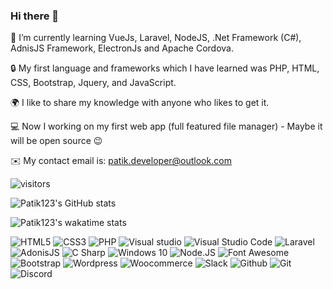 ### Hi there 👋

 🌱 I’m currently learning VueJs, Laravel, NodeJS, .Net Framework (C#), AdnisJS Framework, ElectronJs and Apache Cordova.
 
 🔒 My first language and frameworks which I have learned was PHP, HTML, CSS, Bootstrap, Jquery, and JavaScript.
 
 🌍 I like to share my knowledge with anyone who likes to get it.
 
 💻 Now I working on my first web app (full featured file manager) - Maybe it will be open source 😉
 
 ✉️ My contact email is: [patik.developer@outlook.com](mailto:patik.developer@outlook.com)
 
   ![visitors](https://visitor-badge.glitch.me/badge?page_id=patik123.patik123)
   
   
   ![Patik123's GitHub stats](https://github-readme-stats.vercel.app/api?username=patik123)
   

   
   ![Patik123's wakatime stats](https://github-readme-stats.vercel.app/api/wakatime?username=patik123)
   
   ![HTML5](https://img.shields.io/badge/-HTML-E34F26?style=flat-square&logo=html5&logoColor=white)
   ![CSS3](https://img.shields.io/badge/-CSS3-1572B6?style=flat-square&logo=css3&logoColor=white)
   ![PHP](https://img.shields.io/badge/-PHP-777BB4?style=flat-square&logo=php&logoColor=white)
   ![Visual studio](https://img.shields.io/badge/-Visual%20Studio-5C2D91?style=flat-square&logo=visual-studio&logoColor=white)
   ![Visual Studio Code](https://img.shields.io/badge/-Visual%20Studio%20Code-007ACC?style=flat-square&logo=visual-studio-code&logoColor=white)
   ![Laravel](https://img.shields.io/badge/-Laravel-FF2D20?style=flat-square&logo=laravel&logoColor=white)
   ![AdonisJS](https://img.shields.io/badge/-AdonisJS-220052?style=flat-square&logo=adonisjs&logoColor=white)
   ![C Sharp](https://img.shields.io/badge/-C%20Sharp-239120?style=flat-square&logo=c-sharp&logoColor=white)
   ![Windows 10](https://img.shields.io/badge/-Windows%2010-0078D6?style=flat-square&logo=windows&logoColor=white)
   ![Node.JS](https://img.shields.io/badge/-Node.JS-339933?style=flat-square&logo=node.js&logoColor=white)
   ![Font Awesome](https://img.shields.io/badge/-Font%20Awesome-339AF0?style=flat-square&logo=font-awesome&logoColor=white)
   ![Bootstrap](https://img.shields.io/badge/-Bootstrap-7952B3?style=flat-square&logo=bootstrap&logoColor=white)
   ![Wordpress](https://img.shields.io/badge/-Wordpress-21759B?style=flat-square&logo=wordpress&logoColor=white)
   ![Woocommerce](https://img.shields.io/badge/-Woocommerce-96588A?style=flat-square&logo=woo&logoColor=white)
   ![Slack](https://img.shields.io/badge/-Slack-4A154B?style=flat-square&logo=slack&logoColor=white)
   ![Github](https://img.shields.io/badge/-Github-181717?style=flat-square&logo=github&logoColor=white)
   ![Git](https://img.shields.io/badge/-Git-F05032?style=flat-square&logo=git&logoColor=white)
   ![Discord](https://img.shields.io/badge/-Discord-7289DA?style=flat-square&logo=discord&logoColor=white)
   
   
   
   
   
   
   
   
   
